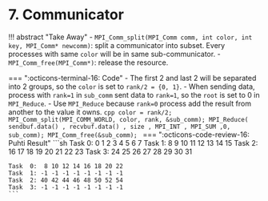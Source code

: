 # 7. Communicator

!!! abstract "Take Away" 
    - `MPI_Comm_split(MPI_Comm comm, int color, int key, MPI_Comm* newcomm)`: split a communicator into subset. Every processes with same `color` will be in same sub-communicator.
    - `MPI_Comm_free(MPI_Comm*)`: release the resource.


=== ":octicons-terminal-16: Code"
    - The first 2 and last 2 will be separated into 2 groups, so the `color` is set to `rank/2 = {0, 1}`.
    - When sending data, process with `rank=1`  in `sub_comm` sent data to `rank=1`, so the `root` is set to 0 in `MPI_Reduce`.
    - Use `MPI_Reduce` because `rank=0` process add the result from another to the value it owns.
    ```cpp
    color = rank/2;
    MPI_Comm_split(MPI_COMM_WORLD, color, rank, &sub_comm);
    MPI_Reduce( sendbuf.data() , recvbuf.data() , size , MPI_INT , MPI_SUM ,0, sub_comm);
    MPI_Comm_free(&sub_comm);
    ```
=== ":octicons-code-review-16: Puhti Result"
    ```sh
    Task  0:  0  1  2  3  4  5  6  7
    Task  1:  8  9 10 11 12 13 14 15
    Task  2: 16 17 18 19 20 21 22 23
    Task  3: 24 25 26 27 28 29 30 31

    Task  0:  8 10 12 14 16 18 20 22
    Task  1: -1 -1 -1 -1 -1 -1 -1 -1
    Task  2: 40 42 44 46 48 50 52 54
    Task  3: -1 -1 -1 -1 -1 -1 -1 -1
    ```